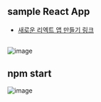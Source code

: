 ## sample React App 
* [새로운 리엑트 앱 만들기 링크](https://ko.legacy.reactjs.org/docs/create-a-new-react-app.html)


## 
![image](https://github.com/JuniorMSG/React_Study/assets/22822369/a79d3359-75fd-4f51-9e39-2faeaa5a9d73)


## npm start

![image](https://github.com/JuniorMSG/React_Study/assets/22822369/ec7aaf67-f4da-4365-af00-2493a00fb410)